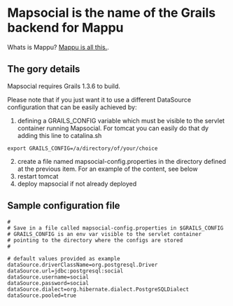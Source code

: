 Mapsocial is the name of the Grails backend for Mappu
=====================================================

Whats is Mappu? [Mappu is all this.](http://unicolet.github.com/mappu/ "Mappu").

The gory details
----------------

Mapsocial requires Grails 1.3.6 to build.

Please note that if you just want it to use a different DataSource configuration
that can be easily achieved by:

1. defining a GRAILS_CONFIG variable which must be visible to the servlet container
   running Mapsocial. For tomcat you can easily do that dy adding this line to
   catalina.sh
```
export GRAILS_CONFIG=/a/directory/of/your/choice
```
2. create a file named mapsocial-config.properties in the directory defined at the previous item.
For an example of the content, see below
3. restart tomcat
4. deploy mapsocial if not already deployed


Sample configuration file
-------------------------

```
#
# Save in a file called mapsocial-config.properties in $GRAILS_CONFIG
# GRAILS_CONFIG is an env var visible to the servlet container
# pointing to the directory where the configs are stored
#

# default values provided as example
dataSource.driverClassName=org.postgresql.Driver
dataSource.url=jdbc:postgresql:social
dataSource.username=social
dataSource.password=social
dataSource.dialect=org.hibernate.dialect.PostgreSQLDialect
dataSource.pooled=true
```
